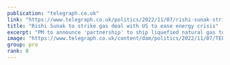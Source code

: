 ```yaml
---
publication: "telegraph.co.uk"
link: "https://www.telegraph.co.uk/politics/2022/11/07/rishi-sunak-strike-gas-deal-us-ease-energy-crisis/"
title: "Rishi Sunak to strike gas deal with US to ease energy crisis"
excerpt: "PM to announce 'partnership' to ship liquefied natural gas to allay blackout fears"
image: "https://www.telegraph.co.uk/content/dam/politics/2022/11/07/TELEMMGLPICT000315441293_trans_NvBQzQNjv4BqNUmAuoxa99wuiW24GHOm6uil7a1KV2STY3xRqqFt_No.jpeg?impolicy=logo-overlay"
group: pro
rank: 8
---
```

